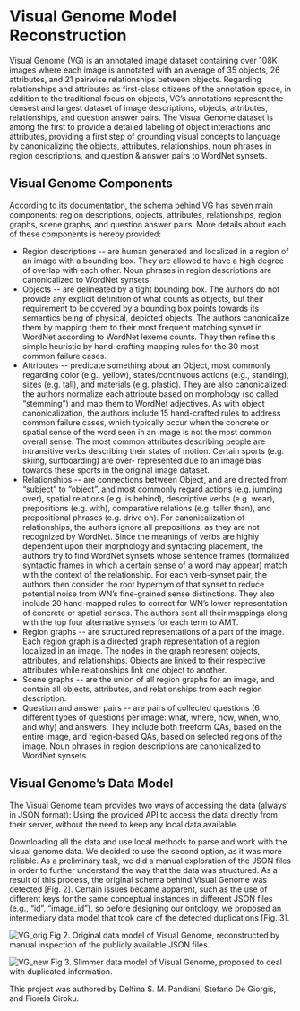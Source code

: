 # Visual Genome Model Reconstruction

Visual Genome (VG) is an annotated image dataset containing over 108K images where each image is annotated with an average of 35 objects, 26 attributes, and 21 pairwise relationships between objects. Regarding relationships and attributes as first-class citizens of the annotation space, in addition to the traditional focus on objects, VG’s annotations represent the densest and largest dataset of image descriptions, objects, attributes, relationships, and question answer pairs. The Visual Genome dataset is among the first to provide a detailed labeling of object interactions and attributes, providing a first step of grounding visual concepts to language by canonicalizing the objects, attributes, relationships, noun phrases in region descriptions, and question & answer pairs to WordNet synsets.

## Visual Genome Components

According to its documentation, the schema behind VG has seven main components: region descriptions, objects, attributes, relationships, region graphs, scene graphs, and question answer pairs. More details about each of these components is hereby provided:

- Region descriptions 
-- are human generated and localized in a region of an image with a bounding box. They are allowed to have a high degree of overlap with each other. Noun phrases in region descriptions are canonicalized to WordNet synsets.
- Objects 
-- are delineated by a tight bounding box. The authors do not provide any explicit definition of what counts as objects, but their requirement to be covered by a bounding box points towards its semantics being of physical, depicted objects. The authors canonicalize them by mapping them to their most frequent matching synset in WordNet according to WordNet lexeme counts. They then refine this simple heuristic by hand-crafting mapping rules for the 30 most common failure cases.
- Attributes -- predicate something about an Object, most commonly regarding color (e.g., yellow), states/continuous actions (e.g., standing), sizes (e.g. tall), and materials (e.g. plastic). They are also canonicalized: the authors normalize each attribute based on morphology (so called “stemming”) and map them to WordNet adjectives. As with object canonicalization, the authors include 15 hand-crafted rules to address common failure cases, which typically occur when the concrete or spatial sense of the word seen in an image is not the most common overall sense. The most common attributes describing people are intransitive verbs describing their states of motion. Certain sports (e.g. skiing, surfboarding) are over- represented due to an image bias towards these sports in the original image dataset.
- Relationships -- are connections between Object, and are directed from “subject” to “object”, and most commonly regard actions (e.g. jumping over), spatial relations (e.g. is behind), descriptive verbs (e.g. wear), prepositions (e.g. with), comparative relations (e.g. taller than), and prepositional phrases (e.g. drive on). For canonicalization of relationships, the authors ignore all prepositions, as they are not recognized by WordNet. Since the meanings of verbs are highly dependent upon their morphology and syntacting placement, the authors try to find WordNet synsets whose sentence frames (formalized syntactic frames in which a certain sense of a word may appear) match with the context of the relationship. For each verb-synset pair, the authors then consider the root hypernym of that synset to reduce potential noise from WN’s fine-grained sense distinctions. They also include 20 hand-mapped rules to correct for WN’s lower representation of concrete or spatial senses. The authors sent all their mappings along with the top four alternative synsets for each term to AMT.
- Region graphs -- are structured representations of a part of the image. Each region graph is a  directed graph representation of a region localized in an image.  The nodes in the graph represent objects, attributes, and relationships. Objects are linked to their respective attributes while relationships link one object to another.
- Scene graphs -- are the union of all region graphs for an image, and contain all objects, attributes, and relationships from each region description.
- Question and answer pairs -- are pairs of collected questions (6 different types of questions per image: what, where, how, when, who, and why) and answers. They include both freeform QAs, based on the entire image, and region-based QAs, based on selected regions of the image.  Noun phrases in region descriptions are canonicalized to WordNet synsets.


## Visual Genome’s Data Model

The Visual Genome team provides two ways of accessing the data (always in JSON format):
Using the provided API to access the data directly from their server, without the need to keep any local data available.

Downloading all the data and use local methods to parse and work with the visual genome data.
We decided to use the second option, as it was more reliable. As a preliminary task, we did a manual exploration of the JSON files in order to further understand the way that the data was structured. As a result of this process, the original schema behind Visual Genome was detected [Fig. 2]. Certain issues became apparent, such as the use of different keys for the same conceptual instances in different JSON files (e.g., “id”, “image_id”), so before designing our ontology, we proposed an intermediary data model that took care of the detected duplications [Fig. 3].

![VG_orig](https://user-images.githubusercontent.com/44606644/133807179-328c20ad-601f-40c1-9f09-4ee0eb9e06ed.png)
Fig 2. Original data model of Visual Genome, reconstructed by manual inspection of the publicly available JSON files.

![VG_new](https://user-images.githubusercontent.com/44606644/133807196-538f9109-a650-4978-ad76-29f13a9d431e.png)
Fig 3. Slimmer data model of Visual Genome, proposed to deal with duplicated information.

This project was authored by Delfina S. M. Pandiani, Stefano De Giorgis, and Fiorela Ciroku.

